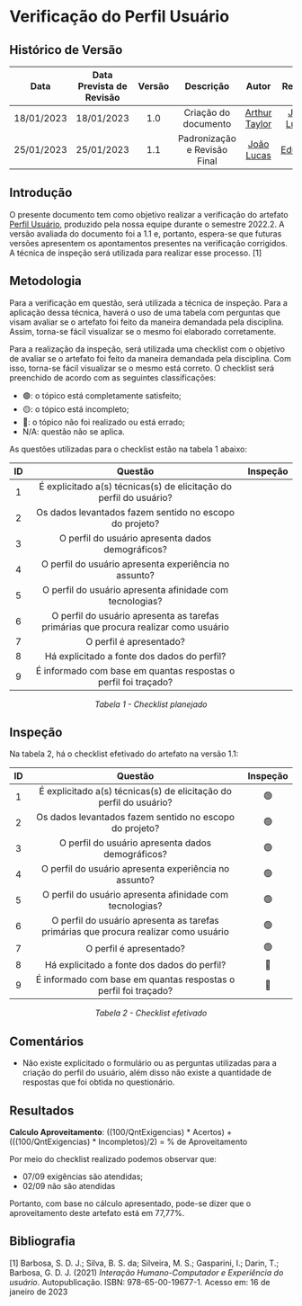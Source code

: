# Verificação do Perfil Usuário
## <a>Histórico de Versão</a>
|    Data    | Data Prevista de Revisão | Versão |          Descrição           |                   Autor                    |                  Revisor                   |
| :--------: | :----------------------: | :----: | :--------------------------: | :----------------------------------------: | :----------------------------------------: |
| 18/01/2023 |        18/01/2023        |  1.0   |     Criação do documento     | [Arthur Taylor](https://github.com/Eruel6) | [João Lucas](https://github.com/HacKairos) |
| 25/01/2023 |        25/01/2023        |  1.1   | Padronização e Revisão Final | [João Lucas](https://github.com/HacKairos) |   [Eduardo](https://github.com/edudsan)    |

## <a>Introdução</a>
O presente documento tem como objetivo realizar a verificação do artefato [Perfil Usuário](../../Tarefas/perfilUsuario.md), produzido pela nossa equipe durante o semestre 2022.2. A versão avaliada do documento foi a 1.1 e, portanto, espera-se que futuras versões apresentem os apontamentos presentes na verificação corrigidos. A técnica de inspeção será utilizada para realizar esse processo. [1]

## <a>Metodologia</a>
Para a verificação em questão, será utilizada a técnica de inspeção. Para a aplicação dessa técnica, haverá o uso de uma tabela com perguntas que visam avaliar se o artefato foi feito da maneira demandada pela disciplina. Assim, torna-se fácil visualizar se o mesmo foi elaborado corretamente.

Para a realização da inspeção, será utilizada uma checklist com o objetivo de avaliar se o artefato foi feito da maneira demandada pela disciplina. Com isso, torna-se fácil visualizar se o mesmo está correto. O checklist será preenchido de acordo com as seguintes classificações:

* 🟢: o tópico está completamente satisfeito;
* 🟡: o tópico está incompleto;
* 🔴: o tópico não foi realizado ou está errado;
* N/A: questão não se aplica.

As questões utilizadas para o checklist estão na tabela 1 abaixo:

<center>

  
|  ID   |                                       Questão                                        | Inspeção |
| :---: | :----------------------------------------------------------------------------------: | :------: |
|   1   |          É explicitado a(s) técnicas(s) de elicitação do perfil do usuário?          |          |
|   2   |               Os dados levantados fazem sentido no escopo do projeto?                |          |
|   3   |                  O perfil do usuário apresenta dados demográficos?                   |          |
|   4   |                O perfil do usuário apresenta experiência no assunto?                 |          |
|   5   |               O perfil do usuário apresenta afinidade com tecnologias?               |          |
|   6   | O perfil do usuário apresenta as tarefas primárias que procura realizar como usuário |          |
|   7   |                               O perfil é apresentado?                                |          |
|   8   |                     Há explicitado a fonte dos dados do perfil?                      |          |
|   9   |           É informado com base em quantas respostas o perfil foi traçado?            |          |
 

  
*Tabela 1 - Checklist planejado*

</center>

## <a>Inspeção</a>

Na tabela 2, há o checklist efetivado do artefato na versão 1.1:

<center>
  
|  ID   |                                       Questão                                        | Inspeção |
| :---: | :----------------------------------------------------------------------------------: | :------: |
|   1   |          É explicitado a(s) técnicas(s) de elicitação do perfil do usuário?          |    🟢     |
|   2   |               Os dados levantados fazem sentido no escopo do projeto?                |    🟢     |
|   3   |                  O perfil do usuário apresenta dados demográficos?                   |    🟢     |
|   4   |                O perfil do usuário apresenta experiência no assunto?                 |    🟢     |
|   5   |               O perfil do usuário apresenta afinidade com tecnologias?               |    🟢     |
|   6   | O perfil do usuário apresenta as tarefas primárias que procura realizar como usuário |    🟢     |
|   7   |                               O perfil é apresentado?                                |    🟢     |
|   8   |                     Há explicitado a fonte dos dados do perfil?                      |    🔴     |
|   9   |           É informado com base em quantas respostas o perfil foi traçado?            |    🔴     |

*Tabela 2 - Checklist efetivado*

</center>

## <a>Comentários</a>

* Não existe explicitado o formulário ou as perguntas utilizadas para a criação do perfil do usuário, além disso não existe a quantidade de respostas que foi obtida no questionário.

  
## <a>Resultados</a>
<a>**Calculo Aproveitamento**</a>: ((100/QntExigencias) * Acertos) + (((100/QntExigencias) * Incompletos)/2) = % de Aproveitamento

Por meio do checklist realizado podemos observar que:
  
  * 07/09 exigências são atendidas;
  * 02/09 não são atendidas

Portanto, com base no cálculo apresentado, pode-se dizer que o aproveitamento deste artefato está em 77,77%.
  
## <a>Bibliografia</a>

[1] Barbosa, S. D. J.; Silva, B. S. da; Silveira, M. S.; Gasparini, I.; Darin, T.; Barbosa, G. D. J. (2021) _Interação Humano-Computador e Experiência do usuário_. Autopublicação. ISBN: 978-65-00-19677-1. Acesso em: 16 de janeiro de 2023
